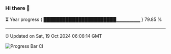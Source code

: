 ### Hi there 👋

⏳ Year progress { ███████████████████████▁▁▁▁▁▁▁ } 79.85 %

---

⏰ Updated on Sat, 19 Oct 2024 06:06:14 GMT

![Progress Bar CI](https://github.com/liununu/liununu/workflows/Progress%20Bar%20CI/badge.svg)

